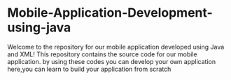 # Mobile-Application-Development-using-java
Welcome to the repository for our mobile application developed using Java and XML!  This repository contains the source code for our mobile application. by using these codes you can develop your own application here,you can learn to build your application from scratch
